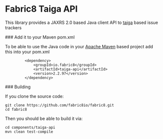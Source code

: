 Fabric8 Taiga API
=================

This library provides a JAXRS 2.0 based Java client API to [taiga](http://taiga.io/) based issue trackers

### Add it to your Maven pom.xml

To be able to use the Java code in your [Apache Maven](http://maven.apache.org/) based project add this into your pom.xml

             <dependency>
                 <groupId>io.fabric8</groupId>
                 <artifactId>taiga-api</artifactId>
                 <version>2.2.97</version>
             </dependency>

### Building

If you clone the source code:

    git clone https://github.com/fabric8io/fabric8.git
    cd fabric8

Then you should be able to build it via:

    cd components/taiga-api
    mvn clean test-compile
